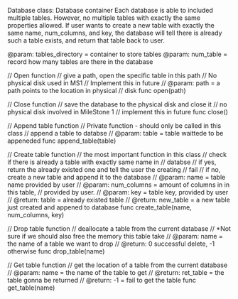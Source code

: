 Database class:
Database container
Each database is able to included multiple tables.
However, no multiple tables with exactly the same properties
allowed.
If user wants to create a new table with exactly the same name,
num_columns, and key, the database will tell there is already such
a table exists, and return that table back to user.

@param: tables_directory = container to store tables
@param: num_table = record how many tables are there in the database

// Open function
// give a path, open the specific table in this path
// No physical disk used in MS1
// Implement this in future
// @param: path = a path points to the location in physical
// disk
func open(path)

// Close function
// save the database to the physical disk and close it
// no physical disk involved in MileStone 1
// implement this in future
func close()

// Append table function
// Private function - should only be called in this class
// append a table to databse
// @param: table = table waittede to be appeneded
func append_table(table)

// Create table function
// the most important function in this class
// check if there is already a table with exactly same name in 
// databse
// if yes, return the already existed one and tell the user the creating
// fail
// if no, create a new table and append it to the database
// @param: name = table name provided by user
// @param: num_columns = amount of columns in in this table, 
// provided by user.
// @param: key = table key, provided by user
// @return: table = already existed table
// @return: new_table = a new table just created and appened to database
func create_table(name, num_columns, key)

// Drop table function
// deallocate a table from the current database
// *Not sure if we should also free the memory this table take
// @param: name = the name of a table we want to drop
// @return: 0 successful delete, -1 otherwise
func drop_table(name)

// Get table function
// get the location of a table from the current database
// @param: name = the name of the table to get
// @return: ret_table = the table gonna be returned
// @return: -1 = fail to get the table
func get_table(name)